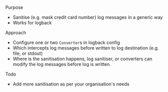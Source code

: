 Purpose
* Sanitise (e.g. mask credit card number) log messages in a generic way
* Works for logback

Approach
* Configure one or two `Converter`s in logback config
* Which intercepts log messages before written to log destination (e.g. file, or stdout)
* Where is the sanitisation happens, log sanitiser, or converters can modify the log messages before log is written.

Todo
* Add more sanitisation as per your organisation's needs
